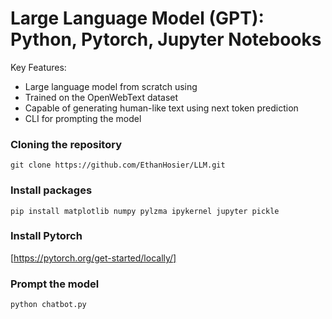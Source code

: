# Large Language Model (GPT): Python, Pytorch, Jupyter Notebooks

Key Features:
- Large language model from scratch using
- Trained on the OpenWebText dataset
- Capable of generating human-like text using next token prediction
- CLI for prompting the model

### Cloning the repository

```shell
git clone https://github.com/EthanHosier/LLM.git
```

### Install packages

```shell
pip install matplotlib numpy pylzma ipykernel jupyter pickle
```

### Install Pytorch
[https://pytorch.org/get-started/locally/]


### Prompt the model

```shell
python chatbot.py
```

